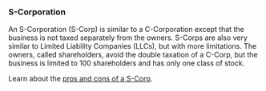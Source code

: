 ### S-Corporation

An S-Corporation (S-Corp) is similar to a C-Corporation except that the business is not taxed separately from the owners. S-Corps are also very similar to Limited Liability Companies (LLCs), but with more limitations. The owners, called shareholders, avoid the double taxation of a C-Corp, but the business is limited to 100 shareholders and has only one class of stock.‍

Learn about the [pros and cons of a S-Corp](https://business.nj.gov/pages/s-corporation-s-corp).
